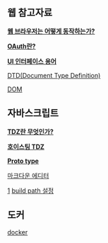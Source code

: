 웹 참고자료
---

[**웹 브라우저는 어떻게 동작하는가?**](https://d2.naver.com/helloworld/59361)

[**OAuth란?**](https://d2.naver.com/helloworld/24942)

[**UI 인터페이스 용어**](https://oriyong.tistory.com/57)

[DTD(Document Type Definition)](http://www.tcpschool.com/xml/xml_dtd_intro)

[DOM](https://www.w3.org/TR/1998/REC-DOM-Level-1-19981001/level-one-core.html)

자바스크립트
---
[**TDZ란 무엇인가?**](https://ui.toast.com/weekly-pick/ko_20191014)


[**호이스팅 TDZ**](https://evan-moon.github.io/2019/06/18/javascript-let-const/)

[**Proto type**](https://jongmin92.github.io/2017/03/14/JavaScript/understand-prototype/)


[마크다운 에디터](https://pandao.github.io/editor.md/en.html)

[1](https://jojoldu.tistory.com/250)
[build path 설정](https://m.blog.naver.com/PostView.nhn?blogId=meimi101&logNo=220100167162&proxyReferer=https:%2F%2Fwww.google.com%2F)

<!--
https://kuzuro.blogspot.com/2018/04/github.html
-->

도커
---
[docker](https://www.notion.so/20-2-02cc35c50a6545b0a1ea3cf830b128b4)
